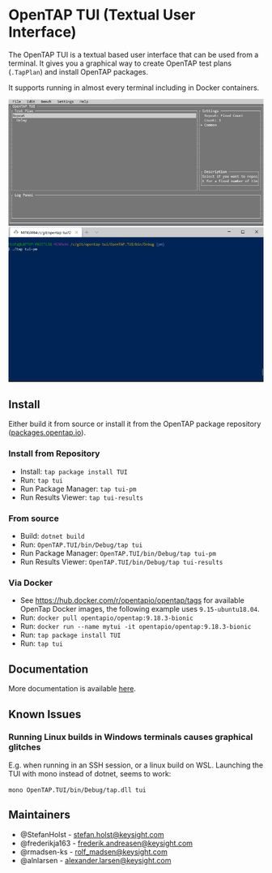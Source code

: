# OpenTAP TUI (Textual User Interface)
The OpenTAP TUI is a textual based user interface that can be used from a terminal. It gives you a graphical way to create OpenTAP test plans (`.TapPlan`) and install OpenTAP packages.

It supports running in almost every terminal including in Docker containers.

![](doc/images/TUI.jpg)
![](doc/images/Tui-Pm.gif)

## Install
Either build it from source or install it from the OpenTAP package repository ([packages.opentap.io](https://packages.opentap.io)).

### Install from Repository
- Install: `tap package install TUI`
- Run: `tap tui`
- Run Package Manager: `tap tui-pm`
- Run Results Viewer: `tap tui-results`

### From source
- Build: `dotnet build`
- Run: `OpenTAP.TUI/bin/Debug/tap tui`
- Run Package Manager: `OpenTAP.TUI/bin/Debug/tap tui-pm`
- Run Results Viewer: `OpenTAP.TUI/bin/Debug/tap tui-results`

### Via Docker
- See https://hub.docker.com/r/opentapio/opentap/tags for available OpenTap Docker images, the following example uses `9.15-ubuntu18.04`.
- Run: `docker pull opentapio/opentap:9.18.3-bionic`
- Run: `docker run --name mytui -it opentapio/opentap:9.18.3-bionic`
- Run: `tap package install TUI`
- Run: `tap tui`

## Documentation
More documentation is available [here](https://stefanholst.github.io/opentap-tui/).

## Known Issues

### Running Linux builds in Windows terminals causes graphical glitches
E.g. when running in an SSH session, or a linux build on WSL.
Launching the TUI with mono instead of dotnet, seems to work: 

`mono OpenTAP.TUI/bin/Debug/tap.dll tui`

## Maintainers
* @StefanHolst - stefan.holst@keysight.com
* @frederikja163 - frederik.andreasen@keysight.com
* @rmadsen-ks - rolf_madsen@keysight.com
* @alnlarsen - alexander.larsen@keysight.com
